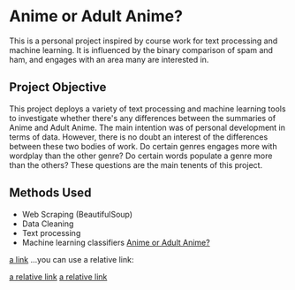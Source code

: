 # Anime or  Adult Anime?

This is a personal project inspired by course work for text processing and machine learning. It is influenced by the binary comparison of spam and ham, and engages with an area many are interested in.

## Project Objective

This project deploys a variety of text processing and machine learning tools to investigate whether there's any differences between the summaries of Anime and Adult Anime. The main intention was of personal development in terms of data. However, there is no doubt an interest of the differences between these two bodies of work. Do certain genres engages more with wordplay than the other genre? Do certain words populate a genre more than the others? These questions are the main tenents of this project.

## Methods Used
* Web Scraping (BeautifulSoup)
* Data Cleaning
* Text processing
* Machine learning classifiers 
[Anime or Adult Anime?](docs/job_scrap.ipynb)


[a link](https://github.com/IvanShamoon/Testubg/blob/main/job_scrap.ipynb)
…you can use a relative link:

[a relative link](other_file.md)
[a relative link](path%20with%20spaces/other_file.md)
